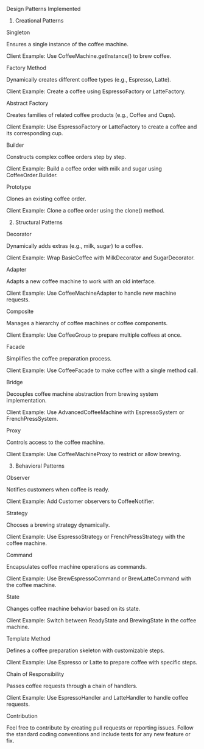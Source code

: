Design Patterns Implemented

1. Creational Patterns

Singleton

Ensures a single instance of the coffee machine.

Client Example: Use CoffeeMachine.getInstance() to brew coffee.

Factory Method

Dynamically creates different coffee types (e.g., Espresso, Latte).

Client Example: Create a coffee using EspressoFactory or LatteFactory.

Abstract Factory

Creates families of related coffee products (e.g., Coffee and Cups).

Client Example: Use EspressoFactory or LatteFactory to create a coffee and its corresponding cup.

Builder

Constructs complex coffee orders step by step.

Client Example: Build a coffee order with milk and sugar using CoffeeOrder.Builder.

Prototype

Clones an existing coffee order.

Client Example: Clone a coffee order using the clone() method.

2. Structural Patterns

Decorator

Dynamically adds extras (e.g., milk, sugar) to a coffee.

Client Example: Wrap BasicCoffee with MilkDecorator and SugarDecorator.

Adapter

Adapts a new coffee machine to work with an old interface.

Client Example: Use CoffeeMachineAdapter to handle new machine requests.

Composite

Manages a hierarchy of coffee machines or coffee components.

Client Example: Use CoffeeGroup to prepare multiple coffees at once.

Facade

Simplifies the coffee preparation process.

Client Example: Use CoffeeFacade to make coffee with a single method call.

Bridge

Decouples coffee machine abstraction from brewing system implementation.

Client Example: Use AdvancedCoffeeMachine with EspressoSystem or FrenchPressSystem.

Proxy

Controls access to the coffee machine.

Client Example: Use CoffeeMachineProxy to restrict or allow brewing.

3. Behavioral Patterns

Observer

Notifies customers when coffee is ready.

Client Example: Add Customer observers to CoffeeNotifier.

Strategy

Chooses a brewing strategy dynamically.

Client Example: Use EspressoStrategy or FrenchPressStrategy with the coffee machine.

Command

Encapsulates coffee machine operations as commands.

Client Example: Use BrewEspressoCommand or BrewLatteCommand with the coffee machine.

State

Changes coffee machine behavior based on its state.

Client Example: Switch between ReadyState and BrewingState in the coffee machine.

Template Method

Defines a coffee preparation skeleton with customizable steps.

Client Example: Use Espresso or Latte to prepare coffee with specific steps.

Chain of Responsibility

Passes coffee requests through a chain of handlers.

Client Example: Use EspressoHandler and LatteHandler to handle coffee requests.

Contribution

Feel free to contribute by creating pull requests or reporting issues. Follow the standard coding conventions and include tests for any new feature or fix.
